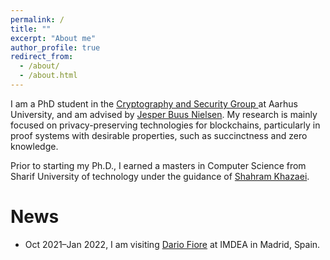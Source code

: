 ```yaml
---
permalink: /
title: ""
excerpt: "About me"
author_profile: true
redirect_from: 
  - /about/
  - /about.html
---
```


I am a PhD student in the <a href="https://cs.au.dk/~orlandi/cryptogroup/">Cryptography and Security Group </a> at Aarhus University, and am advised by <a href="https://multipartycomputation.blogspot.com/p/multiparty-computation.html">Jesper Buus Nielsen</a>. My research is mainly focused on privacy-preserving technologies for blockchains, particularly in proof systems with desirable properties, such as succinctness and zero knowledge.

Prior to starting my Ph.D., I earned a masters in Computer Science from Sharif University of technology under the guidance of <a href="http://sharif.ir/~shahram.khazaei/home.html">Shahram Khazaei</a>.


News
======
* Oct 2021–Jan 2022, I am visiting <a href="https://www.dariofiore.it/">Dario Fiore</a> at IMDEA in Madrid, Spain.